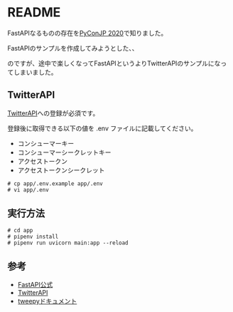 # README

FastAPIなるものの存在を[PyConJP 2020](https://pycon.jp/2020/)で知りました。

FastAPIのサンプルを作成してみようとした、、

のですが、途中で楽しくなってFastAPIというよりTwitterAPIのサンプルになってしまいました。

## TwitterAPI

[TwitterAPI](https://developer.twitter.com/en/docs/twitter-api)への登録が必須です。

登録後に取得できる以下の値を .env ファイルに記載してください。

- コンシューマーキー
- コンシューマーシークレットキー
- アクセストークン
- アクセストークンシークレット

~~~console
# cp app/.env.example app/.env
# vi app/.env
~~~

## 実行方法

~~~console
# cd app
# pipenv install
# pipenv run uvicorn main:app --reload
~~~

## 参考

- [FastAPI公式](https://fastapi.tiangolo.com)
- [TwitterAPI](https://developer.twitter.com/en/docs/twitter-api)
- [tweepyドキュメント](https://docs.tweepy.org/en/latest/)
